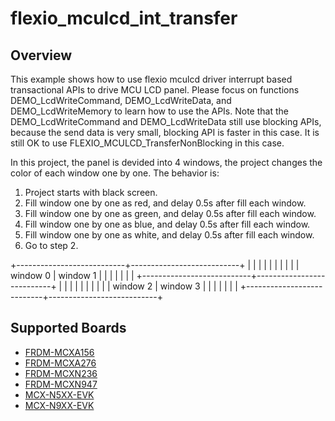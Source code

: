 # flexio_mculcd_int_transfer

## Overview
This example shows how to use flexio mculcd driver interrupt based transactional APIs
to drive MCU LCD panel.
Please focus on functions DEMO_LcdWriteCommand, DEMO_LcdWriteData, and DEMO_LcdWriteMemory
to learn how to use the APIs. Note that the DEMO_LcdWriteCommand and DEMO_LcdWriteData
still use blocking APIs, because the send data is very small, blocking API is faster
in this case. It is still OK to use FLEXIO_MCULCD_TransferNonBlocking in this case.

In this project, the panel is devided into 4 windows, the project changes the color
of each window one by one. The behavior is:
1. Project starts with black screen.
2. Fill window one by one as red, and delay 0.5s after fill each window.
3. Fill window one by one as green, and delay 0.5s after fill each window.
4. Fill window one by one as blue, and delay 0.5s after fill each window.
5. Fill window one by one as white, and delay 0.5s after fill each window.
6. Go to step 2.

+---------------------------+---------------------------+
|                           |                           |
|                           |                           |
|                           |                           |
|      window 0             |        window 1           |
|                           |                           |
|                           |                           |
+---------------------------+---------------------------+
|                           |                           |
|                           |                           |
|                           |                           |
|      window 2             |        window 3           |
|                           |                           |
|                           |                           |
+---------------------------+---------------------------+

## Supported Boards
- [FRDM-MCXA156](../../../../_boards/frdmmcxa156/driver_examples/flexio/mculcd/int_transfer/example_board_readme.md)
- [FRDM-MCXA276](../../../../_boards/frdmmcxa276/driver_examples/flexio/mculcd/int_transfer/example_board_readme.md)
- [FRDM-MCXN236](../../../../_boards/frdmmcxn236/driver_examples/flexio/mculcd/int_transfer/example_board_readme.md)
- [FRDM-MCXN947](../../../../_boards/frdmmcxn947/driver_examples/flexio/mculcd/int_transfer/example_board_readme.md)
- [MCX-N5XX-EVK](../../../../_boards/mcxn5xxevk/driver_examples/flexio/mculcd/int_transfer/example_board_readme.md)
- [MCX-N9XX-EVK](../../../../_boards/mcxn9xxevk/driver_examples/flexio/mculcd/int_transfer/example_board_readme.md)
